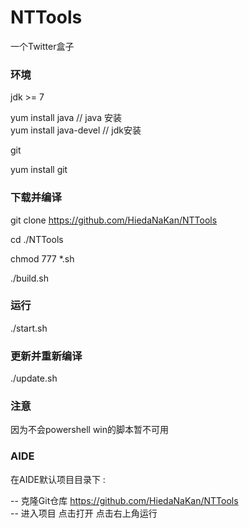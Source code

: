 # NTTools

一个Twitter盒子

### 环境

jdk >= 7

yum install java // java 安装  
yum install java-devel // jdk安装

git

yum install git

### 下载并编译

git clone https://github.com/HiedaNaKan/NTTools

cd ./NTTools

chmod 777 *.sh

./build.sh

### 运行

./start.sh

### 更新并重新编译

./update.sh

### 注意

因为不会powershell win的脚本暂不可用

### AIDE

在AIDE默认项目目录下 :  

-- 克隆Git仓库 https://github.com/HiedaNaKan/NTTools  
-- 进入项目 点击打开 点击右上角运行
